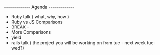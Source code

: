 ------------- Agenda -------------

- Ruby talk ( what, why, how )
- Ruby vs JS Comparisons
- BREAK - 
- More Comparisons
- yield
- rails talk ( the project you will be working on from tue - next week tue-wed?)

